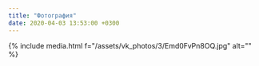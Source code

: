 ```yaml
---
title: "Фотография"
date: 2020-04-03 13:53:00 +0300
---
```



{% include media.html f="/assets/vk_photos/3/Emd0FvPn8OQ.jpg" alt="" %}

